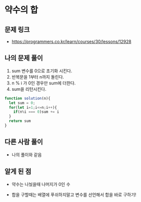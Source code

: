 # 약수의 합

## 문제 링크

- https://programmers.co.kr/learn/courses/30/lessons/12928

## 나의 문제 풀이

1. sum 변수를 0으로 초기화 시킨다.
2. 반복문을 1부터 n까지 돌린다.
3. n % i 가 0인 경우만 sum에 더한다.
4. sum을 리턴시킨다.

```JavaScript
function solution(n){
  let sum = 0;
  for(let i=1;i<=n;i++){
    if(n%i === 0)sum += i
  }
  return sum
}
```

## 다른 사람 풀이

- 나의 풀이와 같음

## 알게 된 점

- 약수는 나눴을때 나머지가 0인 수

- 합을 구할때는 배열에 푸쉬하지말고 변수를 선언해서 합을 바로 구하기!
